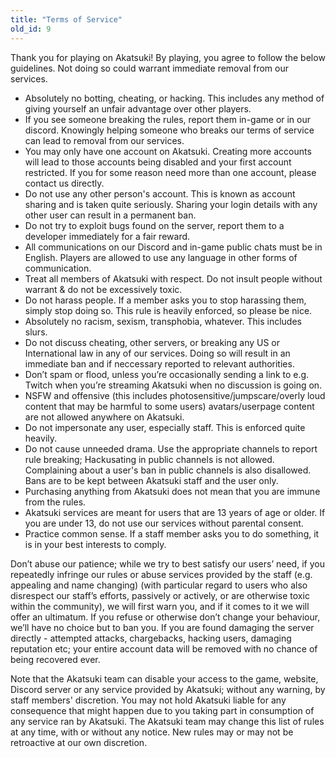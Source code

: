 ```yaml
---
title: "Terms of Service"
old_id: 9
---
```


Thank you for playing on Akatsuki! By playing, you agree to follow the below guidelines. Not doing so could warrant immediate removal from our services.

- Absolutely no botting, cheating, or hacking. This includes any method of giving yourself an unfair advantage over other players.
- If you see someone breaking the rules, report them in-game or in our discord. Knowingly helping someone who breaks our terms of service can lead to removal from our services.
- You may only have one account on Akatsuki. Creating more accounts will lead to those accounts being disabled and your first account restricted. If you for some reason need more than one account, please contact us directly.
- Do not use any other person's account. This is known as account sharing and is taken quite seriously. Sharing your login details with any other user can result in a permanent ban. 
- Do not try to exploit bugs found on the server, report them to a developer immediately for a fair reward.
- All communications on our Discord and in-game public chats must be in English. Players are allowed to use any language in other forms of communication.
- Treat all members of Akatsuki with respect. Do not insult people without warrant & do not be excessively toxic.
- Do not harass people. If a member asks you to stop harassing them, simply stop doing so. This rule is heavily enforced, so please be nice.
- Absolutely no racism, sexism, transphobia, whatever. This includes slurs. 
- Do not discuss cheating, other servers, or breaking any US or International law in any of our services. Doing so will result in an immediate ban and if neccessary reported to relevant authorities. 
- Don’t spam or flood, unless you’re occasionally sending a link to e.g. Twitch when you’re streaming Akatsuki when no discussion is going on.
- NSFW and offensive (this includes photosensitive/jumpscare/overly loud content that may be harmful to some users) avatars/userpage content are not allowed anywhere on Akatsuki. 
- Do not impersonate any user, especially staff. This is enforced quite heavily. 
- Do not cause unneeded drama. Use the appropriate channels to report rule breaking; Hackusating in public channels is not allowed. Complaining about a user's ban in public channels is also disallowed. Bans are to be kept between Akatsuki staff and the user only. 
- Purchasing anything from Akatsuki does not mean that you are immune from the rules. 
- Akatsuki services are meant for users that are 13 years of age or older. If you are under 13, do not use our services without parental consent. 
- Practice common sense. If a staff member asks you to do something, it is in your best interests to comply. 

Don’t abuse our patience; while we try to best satisfy our users’ need, if you repeatedly infringe our rules or abuse services provided by the staff (e.g. appealing and name changing) (with particular regard to users who also disrespect our staff’s efforts, passively or actively, or are otherwise toxic within the community), 
we will first warn you, and if it comes to it we will offer an ultimatum. If you refuse or otherwise don’t change your behaviour, we’ll have no choice but to ban you.
If you are found damaging the server directly - attempted attacks, chargebacks, hacking users, damaging reputation etc; your entire account data will be removed with no chance of being recovered ever.

Note that the Akatsuki team can disable your access to the game, website, Discord server or any service provided by Akatsuki; without any warning, by staff members' discretion.
You may not hold Akatsuki liable for any consequence that might happen due to you taking part in consumption of any service ran by Akatsuki.
The Akatsuki team may change this list of rules at any time, with or without any notice. New rules may or may not be retroactive at our own discretion.
